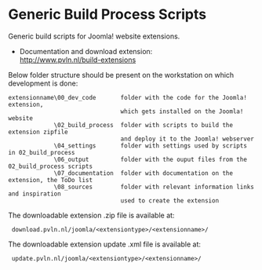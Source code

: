 # Generic Build Process Scripts
Generic build scripts for Joomla! website extensions.

* Documentation and download extension: <br/>
http://www.pvln.nl/build-extensions <br/>

Below folder structure should be present on the workstation on which development is done:
```
extensionname\00_dev_code       folder with the code for the Joomla! extension, 
                                which gets installed on the Joomla! website
             \02_build_process  folder with scripts to build the extension zipfile
                                and deploy it to the Joomla! webserver
             \04_settings       folder with settings used by scripts in 02_build_process
             \06_output         folder with the ouput files from the 02_build_process scripts
             \07_documentation  folder with documentation on the extension, the ToDo list
             \08_sources        folder with relevant information links and inspiration
                                used to create the extension
```

The downloadable extension .zip file is available at:
```
 download.pvln.nl/joomla/<extensiontype>/<extensionname>/
```

The downloadable extension update .xml file is available at:
```
 update.pvln.nl/joomla/<extensiontype>/<extensionname>/
```
